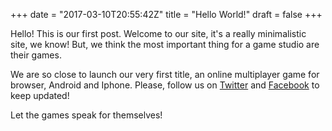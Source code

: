 +++
date = "2017-03-10T20:55:42Z"
title = "Hello World!"
draft = false
+++

Hello! This is our first post. Welcome to our site, it's a really minimalistic site, we know! But, we think the most important thing for a game studio are their games.

We are so close to launch our very first title, an online multiplayer game for browser, Android and Iphone. 
Please, follow us on [Twitter](http://twitter.com/TarentolaD) and [Facebook](https://www.facebook.com/Tarentola-Digital-1231109997002430/) to keep updated!

Let the games speak for themselves!